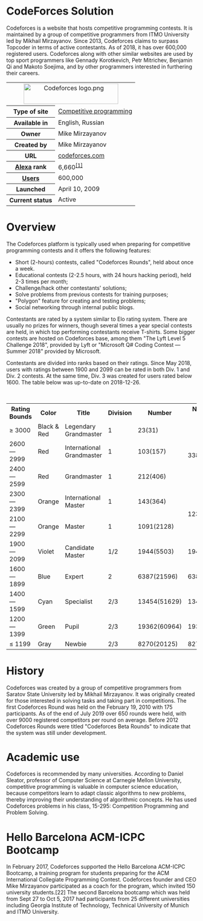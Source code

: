 # CodeForces Solution

Codeforces is a website that hosts competitive programming contests. It is maintained by a group of competitive programmers from ITMO University led by Mikhail Mirzayanov. Since 2013, Codeforces claims to surpass Topcoder in terms of active contestants. As of 2018, it has over 600,000 registered users. Codeforces along with other similar websites are used by top sport programmers like Gennady Korotkevich, Petr Mitrichev, Benjamin Qi and Makoto Soejima, and by other programmers interested in furthering their careers.

<table><tbody><tr><td colspan="2" style="text-align:center"><a href="/wiki/File:Codeforces_logo.png" class="image"><img alt="Codeforces logo.png" src="https://www.github.com/CormacKrum/blob/master/Codeforces_logo.png" decoding="async" width="250" height="54" srcset="//upload.wikimedia.org/wikipedia/en/0/07/Codeforces_logo.png 1.5x" data-file-width="300" data-file-height="65"></a></td></tr><tr><th scope="row"><div style="display:inline-block; padding:0.1em 0;line-height:1.2em;">Type of site</div></th><td><a href="/wiki/Competitive_programming" title="Competitive programming">Competitive programming</a></td></tr><tr><th scope="row">Available&nbsp;in</th><td>English, Russian</td></tr><tr><th scope="row">Owner</th><td>Mike Mirzayanov</td></tr><tr><th scope="row">Created&nbsp;by</th><td>Mike Mirzayanov</td></tr><tr><th scope="row">URL</th><td class="url"><span class="url"><a rel="nofollow" class="external text" href="https://codeforces.com/">codeforces<wbr>.com</a></span></td></tr><tr><th scope="row"><a href="/wiki/Alexa_Internet" title="Alexa Internet">Alexa</a> rank</th><td>6,660<sup id="cite_ref-1" class="reference"><a href="#cite_note-1">[1]</a></sup></td></tr><tr><th scope="row"><a href="/wiki/Registered_user" title="Registered user">Users</a></th><td>600,000</td></tr><tr><th scope="row">Launched</th><td>April&nbsp;10,&nbsp;2009<span style="display:none">&nbsp;(<span class="bday dtstart published updated">2009-04-10</span>)</span></td></tr><tr><th scope="row">Current&nbsp;status</th><td class="category">Active</td></tr></tbody></table>


# Overview

The Codeforces platform is typically used when preparing for competitive programming contests and it offers the following features:

* Short (2-hours) contests, called "Codeforces Rounds", held about once a week.
* Educational contests (2-2.5 hours, with 24 hours hacking period), held 2-3 times per month;
* Challenge/hack other contestants' solutions;
* Solve problems from previous contests for training purposes;
* "Polygon" feature for creating and testing problems;
* Social networking through internal public blogs.

Contestants are rated by a system similar to Elo rating system. There are usually no prizes for winners, though several times a year special contests are held, in which top performing contestants receive T-shirts. Some bigger contests are hosted on Codeforces base, among them "The Lyft Level 5 Challenge 2018", provided by Lyft or "Microsoft Q# Coding Contest — Summer 2018" provided by Microsoft.

Contestants are divided into ranks based on their ratings. Since May 2018, users with ratings between 1900 and 2099 can be rated in both Div. 1 and Div. 2 contests. At the same time, Div. 3 was created for users rated below 1600. The table below was up-to-date on 2018-12-26.

<br/>
<table class="wikitable">
<tbody><tr>
<th>Rating Bounds
</th>
<th>Color
</th>
<th>Title
</th>
<th>Division
</th>
<th>Number
</th>
<th>Number (by color)
</th></tr>
<tr>
<td>≥ 3000
</td>
<td>Black &amp; Red
</td>
<td>Legendary Grandmaster
</td>
<td>1
</td>
<td>23(31)
</td>
<td rowspan="3">338(594)
</td></tr>
<tr>
<td>2600 — 2999
</td>
<td>Red
</td>
<td>International Grandmaster
</td>
<td>1
</td>
<td>103(157)
</td></tr>
<tr>
<td>2400 — 2599
</td>
<td>Red
</td>
<td>Grandmaster
</td>
<td>1
</td>
<td>212(406)
</td></tr>
<tr>
<td>2300 — 2399
</td>
<td>Orange
</td>
<td>International Master
</td>
<td>1
</td>
<td>143(364)
</td>
<td rowspan="2">1234(2492)
</td></tr>
<tr>
<td>2100 — 2299
</td>
<td>Orange
</td>
<td>Master
</td>
<td>1
</td>
<td>1091(2128)
</td></tr>
<tr>
<td>1900 — 2099
</td>
<td>Violet
</td>
<td>Candidate Master
</td>
<td>1/2
</td>
<td>1944(5503)
</td>
<td>1944(5503)
</td></tr>
<tr>
<td>1600 — 1899
</td>
<td>Blue
</td>
<td>Expert
</td>
<td>2
</td>
<td>6387(21596)
</td>
<td>6387(21596)
</td></tr>
<tr>
<td>1400 — 1599
</td>
<td>Cyan
</td>
<td>Specialist
</td>
<td>2/3
</td>
<td>13454(51629)
</td>
<td>13454(51629)
</td></tr>
<tr>
<td>1200 — 1399
</td>
<td>Green
</td>
<td>Pupil
</td>
<td>2/3
</td>
<td>19362(60964)
</td>
<td>19362(60964)
</td></tr>
<tr>
<td>≤ 1199
</td>
<td>Gray
</td>
<td>Newbie
</td>
<td>2/3
</td>
<td>8270(20125)
</td>
<td>8270(20125)
</td></tr></tbody></table>

# History

Codeforces was created by a group of competitive programmers from Saratov State University led by Mikhail Mirzayanov. It was originally created for those interested in solving tasks and taking part in competitions. The first Codeforces Round was held on the February 19, 2010 with 175 participants. As of the end of July 2019 over 650 rounds were held, with over 9000 registered competitors per round on average. Before 2012 Codeforces Rounds were titled "Codeforces Beta Rounds" to indicate that the system was still under development.

# Academic use

Codeforces is recommended by many universities. According to Daniel Sleator, professor of Computer Science at Carnegie Mellon University, competitive programming is valuable in computer science education, because competitors learn to adapt classic algorithms to new problems, thereby improving their understanding of algorithmic concepts. He has used Codeforces problems in his class, 15-295: Competition Programming and Problem Solving.

# Hello Barcelona ACM-ICPC Bootcamp

In February 2017, Codeforces supported the Hello Barcelona ACM-ICPC Bootcamp, a training program for students preparing for the ACM International Collegiate Programming Contest. Codeforces founder and CEO Mike Mirzayanov participated as a coach for the program, which invited 150 university students.[22] The second Barcelona bootcamp which was held from Sept 27 to Oct 5, 2017 had participants from 25 different universities including Georgia Institute of Technology, Technical University of Munich and ITMO University.
